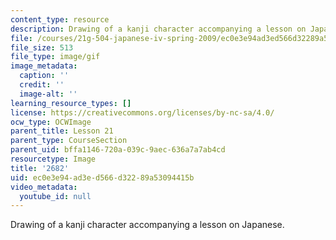 ```yaml
---
content_type: resource
description: Drawing of a kanji character accompanying a lesson on Japanese.
file: /courses/21g-504-japanese-iv-spring-2009/ec0e3e94ad3ed566d32289a53094415b_2682.gif
file_size: 513
file_type: image/gif
image_metadata:
  caption: ''
  credit: ''
  image-alt: ''
learning_resource_types: []
license: https://creativecommons.org/licenses/by-nc-sa/4.0/
ocw_type: OCWImage
parent_title: Lesson 21
parent_type: CourseSection
parent_uid: bffa1146-720a-039c-9aec-636a7a7ab4cd
resourcetype: Image
title: '2682'
uid: ec0e3e94-ad3e-d566-d322-89a53094415b
video_metadata:
  youtube_id: null
---
```

Drawing of a kanji character accompanying a lesson on Japanese.